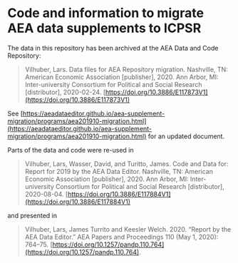 # Code and information to migrate AEA data supplements to ICPSR

The data in this repository has been archived at the AEA Data and Code Repository:

> Vilhuber, Lars. Data files for AEA Repository migration. Nashville, TN: American Economic Association [publisher], 2020. Ann Arbor, MI: Inter-university Consortium for Political and Social Research [distributor], 2020-02-24. [https://doi.org/10.3886/E117873V1](https://doi.org/10.3886/E117873V1)

See [https://aeadataeditor.github.io/aea-supplement-migration/programs/aea201910-migration.html](https://aeadataeditor.github.io/aea-supplement-migration/programs/aea201910-migration.html) for an updated document.

Parts of the data and code were re-used in 


> Vilhuber, Lars, Wasser, David, and Turitto, James. Code and Data for: Report for 2019 by the AEA Data Editor. Nashville, TN: American Economic Association [publisher], 2020. Ann Arbor, MI: Inter-university Consortium for Political and Social Research [distributor], 2020-08-04. [https://doi.org/10.3886/E117884V1](https://doi.org/10.3886/E117884V1)

and presented in

>  Vilhuber, Lars, James Turrito and Keesler Welch. 2020. “Report by the AEA Data Editor.” AEA Papers and Proceedings 110 (May 1, 2020): 764–75. [https://doi.org/10.1257/pandp.110.764](https://doi.org/10.1257/pandp.110.764).